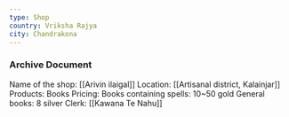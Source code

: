 ```yaml
---
type: Shop
country: Vriksha Rajya
city: Chandrakona
---
```



### Archive Document

Name of the shop: [[Arivin ilaigal]]
Location: [[Artisanal district, Kalainjar]]
Products: Books
Pricing: 
	Books containing spells: 10~50 gold
	General books: 8 silver
Clerk: [[Kawana Te Nahu]]
